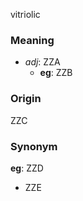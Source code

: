 vitriolic
### Meaning
+ _adj_: ZZA
    + __eg__: ZZB

### Origin

ZZC

### Synonym

__eg__: ZZD

+ ZZE


